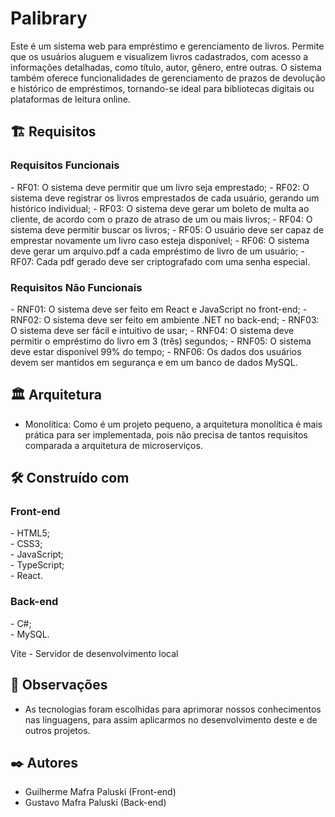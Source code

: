 <h1>Palibrary</h1>

Este é um sistema web para empréstimo e gerenciamento de livros. Permite que os usuários aluguem e visualizem livros cadastrados, com acesso a informações detalhadas, como título, autor, gênero, entre outras. O sistema também oferece funcionalidades de gerenciamento de prazos de devolução e histórico de empréstimos, tornando-se ideal para bibliotecas digitais ou plataformas de leitura online.

<h2>🏗️ Requisitos</h2>

<h3>Requisitos Funcionais</h3>
- RF01: O sistema deve permitir que um livro seja emprestado;
- RF02: O sistema deve registrar os livros emprestados de cada usuário, gerando um histórico individual;
- RF03: O sistema deve gerar um boleto de multa ao cliente, de acordo com o prazo de atraso de um ou mais livros;
- RF04: O sistema deve permitir buscar os livros;
- RF05: O usuário deve ser capaz de emprestar novamente um livro caso esteja disponível;
- RF06: O sistema deve gerar um arquivo.pdf a cada empréstimo de livro de um usuário;
- RF07: Cada pdf gerado deve ser criptografado com uma senha especial.

<h3>Requisitos Não Funcionais</h3>
- RNF01: O sistema deve ser feito em React e JavaScript no front-end;
- RNF02: O sistema deve ser feito em ambiente .NET no back-end;
- RNF03: O sistema deve ser fácil e intuitivo de usar;
- RNF04: O sistema deve permitir o empréstimo do livro em 3 (três) segundos;
- RNF05: O sistema deve estar disponível 99% do tempo;
- RNF06: Os dados dos usuários devem ser mantidos em segurança e em um banco de dados MySQL.

<h2>🏛️ Arquitetura</h2>

- Monolítica: Como é um projeto pequeno, a arquitetura monolítica é mais prática para ser implementada, pois não precisa de tantos requisitos comparada a arquitetura de microserviços.

<h2>🛠️ Construído com</h2>

<h3>Front-end</h3>
- HTML5;<br>
- CSS3;<br>
- JavaScript;<br>
- TypeScript;<br>
- React.<br>
 
<h3>Back-end</h3>
- C#;<br>
- MySQL.<br>
 
Vite - Servidor de desenvolvimento local

<h2>📝 Observações</h2>

- As tecnologias foram escolhidas para aprimorar nossos conhecimentos nas linguagens, para assim aplicarmos no desenvolvimento deste e de outros projetos.
 
<h2>✒️ Autores</h2>
 
- Guilherme Mafra Paluski (Front-end)
- Gustavo Mafra Paluski (Back-end)
